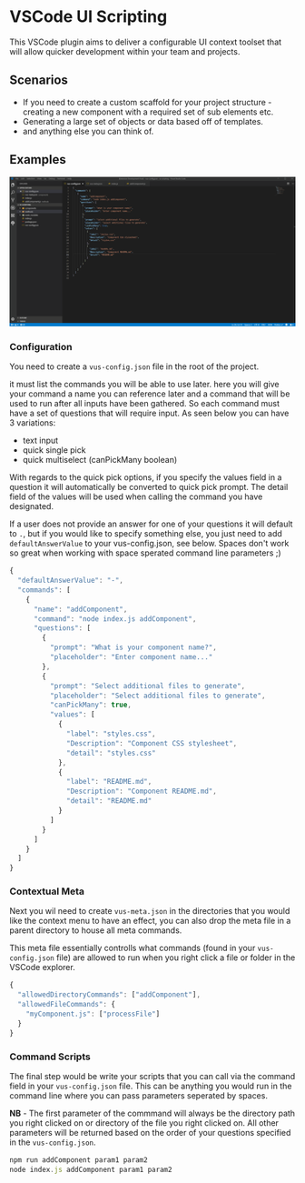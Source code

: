 # VSCode UI Scripting

This VSCode plugin aims to deliver a configurable UI context toolset that will allow quicker development within your team and projects.

## Scenarios

- If you need to create a custom scaffold for your project structure - creating a new component with a required set of sub elements etc.
- Generating a large set of objects or data based off of templates.
- and anything else you can think of.

## Examples

![Setup Configuration](/images/Project%20Setup.gif)

### Configuration

You need to create a `vus-config.json` file in the root of the project.

it must list the commands you will be able to use later. here you will give your command a name you can reference later and a command that will be used to run after all inputs have been gathered. So each command must have a set of questions that will require input. As seen below you can have 3 variations:

- text input
- quick single pick
- quick multiselect (canPickMany boolean)

With regards to the quick pick options, if you specify the values field in a question it will automatically be converted to quick pick prompt. The detail field of the values will be used when calling the command you have designated.

If a user does not provide an answer for one of your questions it will default to `.`, but if you would like to specify something else, you just need to add `defaultAnswerValue` to your vus-config.json, see below. Spaces don't work so great when working with space sperated command line parameters ;)

```javascript
{
  "defaultAnswerValue": "-",
  "commands": [
    {
      "name": "addComponent",
      "command": "node index.js addComponent",
      "questions": [
        {
          "prompt": "What is your component name?",
          "placeholder": "Enter component name..."
        },
        {
          "prompt": "Select additional files to generate",
          "placeholder": "Select additional files to generate",
          "canPickMany": true,
          "values": [
            {
              "label": "styles.css",
              "Description": "Component CSS stylesheet",
              "detail": "styles.css"
            },
            {
              "label": "README.md",
              "Description": "Component README.md",
              "detail": "README.md"
            }
          ]
        }
      ]
    }
  ]
}
```

### Contextual Meta

Next you wil need to create `vus-meta.json` in the directories that you would like the context menu to have an effect, you can also drop the meta file in a parent directory to house all meta commands.

This meta file essentially controlls what commands (found in your `vus-config.json` file) are allowed to run when you right click a file or folder in the VSCode explorer.

```javascript
{
  "allowedDirectoryCommands": ["addComponent"],
  "allowedFileCommands": {
    "myComponent.js": ["processFile"]
  }
}
```

### Command Scripts

The final step would be write your scripts that you can call via the command field in your `vus-config.json` file. This can be anything you would run in the command line where you can pass parameters seperated by spaces.

**NB** - The first parameter of the commmand will always be the directory path you right clicked on or directory of the file you right clicked on. All other parameters will be returned based on the order of your questions specified in the `vus-config.json`.

```javascript
npm run addComponent param1 param2
node index.js addComponent param1 param2
```
